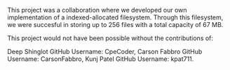 This project was a collaboration where we developed our own implementation of a indexed-allocated filesystem. Through this filesystem, we were
succesful in storing up to 256 files with a total capacity of 67 MB.

This project would not have been possible without the contributions of:

Deep Shinglot           GitHub Username: CpeCoder,
Carson Fabbro           GitHub Username: CarsonFabbro,
Kunj Patel              GitHub Username: kpat711.
